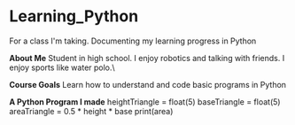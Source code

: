 # Learning_Python
For a class I'm taking. Documenting my learning progress in Python

**About Me**
Student in high school. I enjoy robotics and talking with friends. I enjoy sports like water polo.\

**Course Goals**
Learn how to understand and code basic programs in Python

**A Python Program I made**
heightTriangle = float(5)
baseTriangle = float(5)
areaTriangle = 0.5 * height * base
print(area)
